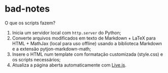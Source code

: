 # bad-notes

O que os scripts fazem?

1. Inicia um servidor local com `http.server` do Python;
2. Converte arquivos modificados em texto de Markdown + LaTeX para HTML + MathJax (local para uso offline) usando a biblioteca Markdown e a extensão pytjon-markdown-math;
3. Insere o HTML num template com formatação customizada (style.css) e os scripts necessários;
4. Atualiza a página aberta automaticamente com [Live.js](http://livejs.com/).

